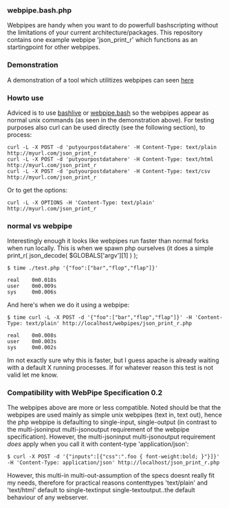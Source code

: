 ### webpipe.bash.php

Webpipes are handy when you want to do powerfull bashscripting without the limitations of your current architecture/packages.
This repository contains one example webpipe 'json_print_r' which functions as an startingpoint for other webpipes.

### Demonstration

A demonstration of a tool which utilitizes webpipes can seen [here](https://bashlive.com)

### Howto use

Adviced is to use [bashlive](http://bashlive.com) or [webpipe.bash](https://github.com/coderofsalvation/webpipe.bash) so the webpipes appear as normal unix commands (as seen 
in the demonstration above).
For testing purposes also curl can be used directly (see the following section), to process:

    curl -L -X POST -d 'putyourpostdatahere' -H Content-Type: text/plain http://myurl.com/json_print_r
    curl -L -X POST -d 'putyourpostdatahere' -H Content-Type: text/html  http://myurl.com/json_print_r
    curl -L -X POST -d 'putyourpostdatahere' -H Content-Type: text/csv   http://myurl.com/json_print_r

Or to get the options:

    curl -L -X OPTIONS -H 'Content-Type: text/plain' http://myurl.com/json_print_r

### normal vs webpipe

Interestingly enough it looks like webpipes run faster than normal forks when run locally.
This is when we spawn php ourselves (it does a simple print_r( json_decode( $GLOBALS['argv'][1] ) );

    $ time ./test.php '{"foo":["bar","flop","flap"]}'

    real    0m0.018s
    user    0m0.009s
    sys     0m0.006s

And here's when we do it using a webpipe:

    $ time curl -L -X POST -d '{"foo":["bar","flop","flap"]}' -H 'Content-Type: text/plain' http://localhost/webpipes/json_print_r.php

    real    0m0.008s
    user    0m0.003s
    sys     0m0.002s

Im not exactly sure why this is faster, but I guess apache is already waiting with a default X running processes.
If for whatever reason this test is not valid let me know.

### Compatibility with WebPipe Specification 0.2

The webpipes above are more or less compatible.
Noted should be that the webpipes are used mainly as simple unix webpipes (text in, text out), hence the 
php webpipe is defaulting to single-input, single-output (in contrast to the multi-jsoninput multi-jsonoutput requirement
of the webpipe specification).
However, the multi-jsoninput multi-jsonoutput requirement *does* apply when you call it with content-type 'application/json':
    
    $ curl -X POST -d '{"inputs":[{"css":".foo { font-weight:bold; }"}]}' -H 'Content-Type: application/json' http://localhost/json_print_r.php

However, this multi-in multi-out-assumption of the specs doesnt really fit my needs, therefore for practical reasons contenttypes 'text/plain' and 'text/html' default 
to single-textinput single-textoutput..the default behaviour of any webserver.

